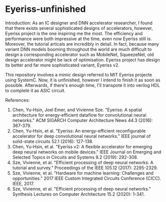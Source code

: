 # Eyeriss-unfinished

Introduction:
As an IC designer and DNN accelerator researcher, I found that there exists several sophisticated designs of accelerators, however, Eyeriss project is the one inspiring me the most.
The efficiency and performance were both impressive at the time, even now Eyeriss still is. Moreover, the tutorial articals are incredibly in detail.
In fact, because many variant DNN models booming throughout the world are much difficult to design a corresponding accelerator such as MobileNet, SqueezeNet, old design accelerator might be lack of optimisation. Eyeriss project has design its better and far more sophisticated variant, Eyeriss v2.

This repository involves a mimic design referred to MIT Eyeriss projecte using SystemC. Now, it is unfinished, however I intend to finish it as soon as possible. 
Afterwards, if there's enough time, I'll transpote it into verilog HDL to complete it as ASIC circuit. 






References:
1.  Chen, Yu-Hsin, Joel Emer, and Vivienne Sze. "Eyeriss: A spatial architecture for energy-efficient dataflow for convolutional neural networks." ACM SIGARCH Computer Architecture News 44.3 (2016): 367-379.
2.  Chen, Yu-Hsin, et al. "Eyeriss: An energy-efficient reconfigurable accelerator for deep convolutional neural networks." IEEE journal of solid-state circuits 52.1 (2016): 127-138.
3.  Chen, Yu-Hsin, et al. "Eyeriss v2: A flexible accelerator for emerging deep neural networks on mobile devices." IEEE Journal on Emerging and Selected Topics in Circuits and Systems 9.2 (2019): 292-308.
4.  Sze, Vivienne, et al. "Efficient processing of deep neural networks: A tutorial and survey." Proceedings of the IEEE 105.12 (2017): 2295-2329.
5.  Sze, Vivienne, et al. "Hardware for machine learning: Challenges and opportunities." 2017 IEEE Custom Integrated Circuits Conference (CICC). IEEE, 2017.
6.  Sze, Vivienne, et al. "Efficient processing of deep neural networks." Synthesis Lectures on Computer Architecture 15.2 (2020): 1-341.
